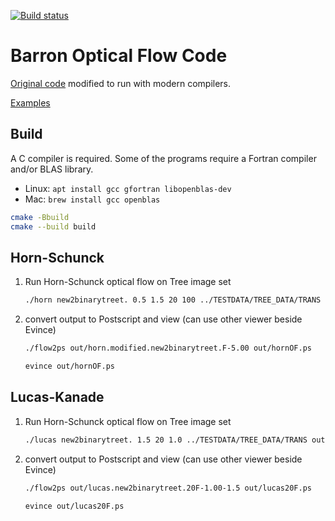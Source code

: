 [![Build status](https://ci.appveyor.com/api/projects/status/y45eymwuq53pgnsa?svg=true)](https://ci.appveyor.com/project/scivision/barron-optflow)

# Barron Optical Flow Code

[Original code](http://www.csd.uwo.ca/faculty/barron/FTP/)
modified to run with modern compilers.

[Examples](https://scivision.dev/barron1994opticalflow/)

## Build

A C compiler is required.
Some of the programs require a Fortran compiler and/or BLAS library.

-   Linux: `apt install gcc gfortran libopenblas-dev`
-   Mac: `brew install gcc openblas`

```sh
cmake -Bbuild
cmake --build build
```

## Horn-Schunck

1. Run Horn-Schunck optical flow on Tree image set
   ```sh
   ./horn new2binarytreet. 0.5 1.5 20 100 ../TESTDATA/TREE_DATA/TRANS out/ -B 150 150 -MH -T 5.0
   ```
2. convert output to Postscript and view (can use other viewer beside Evince)
   ```sh
   ./flow2ps out/horn.modified.new2binarytreet.F-5.00 out/hornOF.ps

   evince out/hornOF.ps
   ```

## Lucas-Kanade

1. Run Horn-Schunck optical flow on Tree image set
   ```sh
   ./lucas new2binarytreet. 1.5 20 1.0 ../TESTDATA/TREE_DATA/TRANS out/ -B 150 150
   ```
2. convert output to Postscript and view (can use other viewer beside Evince)
   ```sh
   ./flow2ps out/lucas.new2binarytreet.20F-1.00-1.5 out/lucas20F.ps

   evince out/lucas20F.ps
   ```
